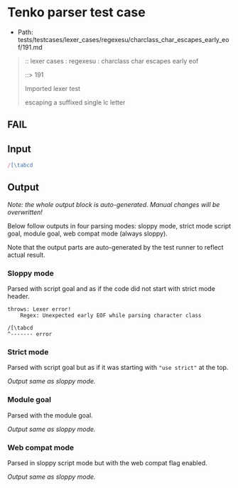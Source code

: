 # Tenko parser test case

- Path: tests/testcases/lexer_cases/regexesu/charclass_char_escapes_early_eof/191.md

> :: lexer cases : regexesu : charclass char escapes early eof
>
> ::> 191
>
> Imported lexer test
>
> escaping a suffixed single lc letter

## FAIL

## Input

`````js
/[\tabcd
`````

## Output

_Note: the whole output block is auto-generated. Manual changes will be overwritten!_

Below follow outputs in four parsing modes: sloppy mode, strict mode script goal, module goal, web compat mode (always sloppy).

Note that the output parts are auto-generated by the test runner to reflect actual result.

### Sloppy mode

Parsed with script goal and as if the code did not start with strict mode header.

`````
throws: Lexer error!
    Regex: Unexpected early EOF while parsing character class

/[\tabcd
^------- error
`````

### Strict mode

Parsed with script goal but as if it was starting with `"use strict"` at the top.

_Output same as sloppy mode._

### Module goal

Parsed with the module goal.

_Output same as sloppy mode._

### Web compat mode

Parsed in sloppy script mode but with the web compat flag enabled.

_Output same as sloppy mode._
